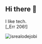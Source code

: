 ## Hi there 👋

<!--
**iemio/iemio** is a ✨ _special_ ✨ repository because its `README.md` (this file) appears on your GitHub profile.

Here are some ideas to get you started:

- 🔭 I’m currently working on ...
- 🌱 I’m currently learning ...
- 👯 I’m looking to collaborate on ...
- 🤔 I’m looking for help with ...
- 💬 Ask me about ...
- 📫 How to reach me: ...
- 😄 Pronouns: ...
- ⚡ Fun fact: ...
-->
I like tech.  
[_Err 206!]
<!-- Profile Views -->
<p align="left"> <img src="https://komarev.com/ghpvc/?username=iemio&label=Profile%20views&color=0e75b6&style=flat" alt="isrealodejobi" />
</p>
